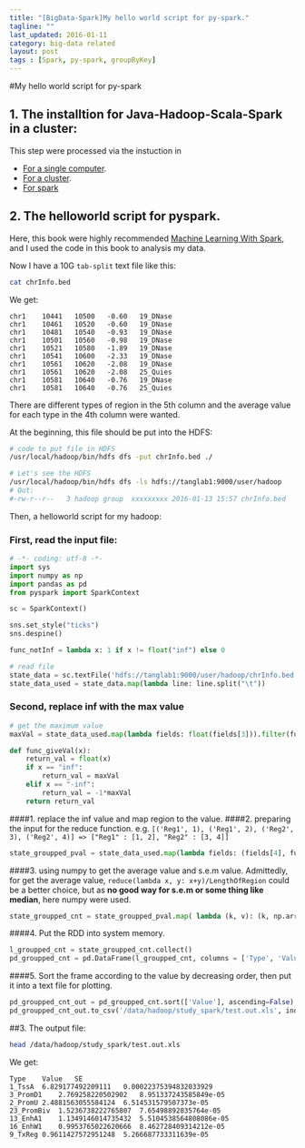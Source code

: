 ```yaml
---
title: "[BigData-Spark]My hello world script for py-spark."
tagline: ""
last_updated: 2016-01-11
category: big-data related
layout: post
tags : [Spark, py-spark, groupByKey]
---
```


#My hello world script for py-spark

## 1. The installtion for Java-Hadoop-Scala-Spark in a cluster:

This step were processed via the instuction in 

- [For a single computer](http://www.powerxing.com/install-hadoop/).
- [For a cluster](http://www.powerxing.com/install-hadoop-cluster/).
- [For spark](http://wuchong.me/blog/2015/04/04/spark-on-yarn-cluster-deploy/)

## 2. The helloworld script for pyspark.

Here, this book were highly recommended [Machine Learning With Spark](http://www.amazon.com/Machine-Learning-Spark-Powerful-Algorithms-ebook/dp/B00TXBLFB0), and I used the code in this book to analysis my data.

Now I have a 10G ```tab-split``` text file like this:

```bash
cat chrInfo.bed
```

We get:

```
chr1    10441   10500   -0.60   19_DNase
chr1    10461   10520   -0.60   19_DNase
chr1    10481   10540   -0.93   19_DNase
chr1    10501   10560   -0.98   19_DNase
chr1    10521   10580   -1.89   19_DNase
chr1    10541   10600   -2.33   19_DNase
chr1    10561   10620   -2.08   19_DNase
chr1    10561   10620   -2.08   25_Quies
chr1    10581   10640   -0.76   19_DNase
chr1    10581   10640   -0.76   25_Quies
```

There are different types of region in the 5th column and the average value for each type in the 4th column were wanted. 

At the beginning, this file should be put into the HDFS:

```bash
# code to put file in HDFS
/usr/local/hadoop/bin/hdfs dfs -put chrInfo.bed ./

# Let's see the HDFS
/usr/local/hadoop/bin/hdfs dfs -ls hdfs://tanglab1:9000/user/hadoop
# Out:
#-rw-r--r--   3 hadoop group  xxxxxxxxx 2016-01-13 15:57 chrInfo.bed
```

Then, a helloworld script for my hadoop:

### First, read the input file:

```python
# -*- coding: utf-8 -*-
import sys
import numpy as np
import pandas as pd
from pyspark import SparkContext

sc = SparkContext()

sns.set_style("ticks")
sns.despine()

func_notInf = lambda x: 1 if x != float("inf") else 0

# read file
state_data = sc.textFile('hdfs://tanglab1:9000/user/hadoop/chrInfo.bed')
state_data_used = state_data.map(lambda line: line.split("\t"))

```

### Second, replace inf with the max value
```python
# get the maximum value
maxVal = state_data_used.map(lambda fields: float(fields[3])).filter(func_notInf).reduce(lambda x, y: max(x, y))

def func_giveVal(x):
    return_val = float(x)
    if x == "inf":
        return_val = maxVal
    elif x == "-inf":
        return_val = -1*maxVal
    return return_val
```
####1. replace the inf value and map region to the value.
####2. preparing the input for the reduce function.
   e.g. 
```[('Reg1', 1), ('Reg1', 2), ('Reg2', 3), ('Reg2', 4)] => ["Reg1" : [1, 2], "Reg2" : [3, 4]]```

```python
state_groupped_pval = state_data_used.map(lambda fields: (fields[4], func_giveVal(fields[3]) )).groupByKey().mapValues(list)
```

####3. using numpy to get the average value and s.e.m value. 
Admittedly, for get the average value, ```reduce(lambda x, y: x+y)/LengthOfRegion``` could be a better choice, but as **no good way for s.e.m or some thing like median**, here numpy were used.

```python
state_groupped_cnt = state_groupped_pval.map( lambda (k, v): (k, np.array(v, dtype="float").mean(), np.array(v, dtype="float").std()/len(v) ) )
```

####4. Put the RDD into system memory.

```python
l_groupped_cnt = state_groupped_cnt.collect()
pd_groupped_cnt = pd.DataFrame(l_groupped_cnt, columns = ['Type', 'Value', 'SE', 'Count'])
```

####5. Sort the frame according to the value by decreasing order, then put it into a text file for plotting.
```python
pd_groupped_cnt_out = pd_groupped_cnt.sort(['Value'], ascending=False)
pd_groupped_cnt_out.to_csv('/data/hadoop/study_spark/test.out.xls', index=False, sep="\t")
```

##3. The output file:

```bash
head /data/hadoop/study_spark/test.out.xls
```

We get:

```
Type	Value	SE
1_TssA	6.829177492209111	0.00022375394832033929
3_PromD1	2.769258220502902	8.951337243585849e-05
2_PromU	2.4881563055584124	6.514531579507373e-05
23_PromBiv	1.5236738222765807	7.65498892835764e-05
13_EnhA1	1.1349146014735432	5.5104538564808086e-05
16_EnhW1	0.9953765022620666	8.462728409314212e-05
9_TxReg	0.9611427572951248	5.266687733311639e-05
```